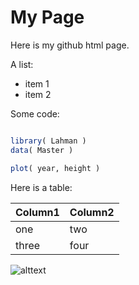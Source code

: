 # My Page

Here is my github html page.

A list:
* item 1
* item 2

Some code:

```r

library( Lahman )
data( Master )

plot( year, height )

```

Here is a table:

Column1 | Column2
--------|---------
one | two
three | four

![alttext](https://github.com/lecy/regression-simulations/blob/master/GIFS/confidence%20intervals.gif)
